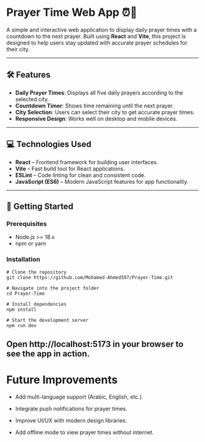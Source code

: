 

# Prayer Time Web App ⏰🕌

A simple and interactive web application to display daily prayer times with a countdown to the next prayer. Built using **React** and **Vite**, this project is designed to help users stay updated with accurate prayer schedules for their city.

---

## 🛠 Features

- **Daily Prayer Times**: Displays all five daily prayers according to the selected city.
- **Countdown Timer**: Shows time remaining until the next prayer.
- **City Selection**: Users can select their city to get accurate prayer times.
- **Responsive Design**: Works well on desktop and mobile devices.

---

## 💻 Technologies Used

- **React** – Frontend framework for building user interfaces.
- **Vite** – Fast build tool for React applications.
- **ESLint** – Code linting for clean and consistent code.
- **JavaScript (ES6)** – Modern JavaScript features for app functionality.
---
## 🚀 Getting Started

### Prerequisites
- Node.js >= 18.x
- npm or yarn

### Installation
```
# Clone the repository
git clone https://github.com/Mohamed-Ahmed597/Prayer-Time.git

# Navigate into the project folder
cd Prayer-Time

# Install dependencies
npm install

# Start the development server
npm run dev
```
Open http://localhost:5173 in your browser to see the app in action.
---
 # Future Improvements
- Add multi-language support (Arabic, English, etc.).

- Integrate push notifications for prayer times.

- Improve UI/UX with modern design libraries.

- Add offline mode to view prayer times without internet.

